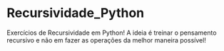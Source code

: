 # Recursividade_Python
Exercícios de Recursividade em Python! A ideia é treinar o pensamento recursivo e não em fazer as operações da melhor maneira possível!
